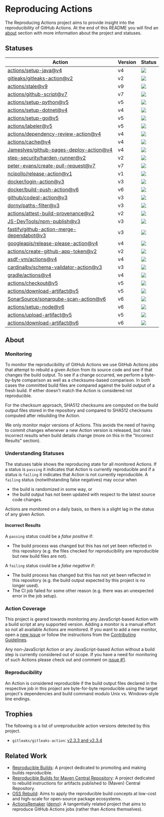 <!-- SPDX-License-Identifier: CC-BY-4.0 -->

# Reproducing Actions

The Reproducing Actions project aims to provide insight into the reproducibility
of GitHub Actions. At the end of this README you will find an [about] section
with more information about the project and statuses.

[about]: #about

## Statuses

| Action | Version | Status |
| ------ | ------- | ------ |
| [actions/setup-java@v4] | v4 | [![][actions/setup-java-v4-badge]][actions/setup-java-v4-url] |
| [gitleaks/gitleaks-action@v2] | v2 | [![][gitleaks/gitleaks-action-v2-badge]][gitleaks/gitleaks-action-v2-url] |
| [actions/stale@v9] | v9 | [![][actions/stale-v9-badge]][actions/stale-v9-url] |
| [actions/github-script@v7] | v7 | [![][actions/github-script-v7-badge]][actions/github-script-v7-url] |
| [actions/setup-python@v5] | v5 | [![][actions/setup-python-v5-badge]][actions/setup-python-v5-url] |
| [actions/setup-dotnet@v4] | v4 | [![][actions/setup-dotnet-v4-badge]][actions/setup-dotnet-v4-url] |
| [actions/setup-go@v5] | v5 | [![][actions/setup-go-v5-badge]][actions/setup-go-v5-url] |
| [actions/labeler@v5] | v5 | [![][actions/labeler-v5-badge]][actions/labeler-v5-url] |
| [actions/dependency-review-action@v4] | v4 | [![][actions/dependency-review-action-v4-badge]][actions/dependency-review-action-v4-url] |
| [actions/cache@v4] | v4 | [![][actions/cache-v4-badge]][actions/cache-v4-url] |
| [JamesIves/github-pages-deploy-action@v4] | v4 | [![][JamesIves/github-pages-deploy-action-v4-badge]][JamesIves/github-pages-deploy-action-v4-url] |
| [step-security/harden-runner@v2] | v2 | [![][step-security/harden-runner-v2-badge]][step-security/harden-runner-v2-url] |
| [peter-evans/create-pull-request@v7] | v7 | [![][peter-evans/create-pull-request-v7-badge]][peter-evans/create-pull-request-v7-url] |
| [ncipollo/release-action@v1] | v1 | [![][ncipollo/release-action-v1-badge]][ncipollo/release-action-v1-url] |
| [docker/login-action@v3] | v3 | [![][docker/login-action-v3-badge]][docker/login-action-v3-url] |
| [docker/build-push-action@v6] | v6 | [![][docker/build-push-action-v6-badge]][docker/build-push-action-v6-url] |
| [github/codeql-action@v3] | v3 | [![][github/codeql-action-v3-badge]][github/codeql-action-v3-url] |
| [dorny/paths-filter@v3] | v3 | [![][dorny/paths-filter-v3-badge]][dorny/paths-filter-v3-url] |
| [actions/attest-build-provenance@v2] | v2 | [![][actions/attest-build-provenance-v2-badge]][actions/attest-build-provenance-v2-url] |
| [JS-DevTools/npm-publish@v3] | v3 | [![][JS-DevTools/npm-publish-v3-badge]][JS-DevTools/npm-publish-v3-url] |
| [fastify/github-action-merge-dependabot@v3] | v3 | [![][fastify/github-action-merge-dependabot-v3-badge]][fastify/github-action-merge-dependabot-v3-url] |
| [googleapis/release-please-action@v4] | v4 | [![][googleapis/release-please-action-v4-badge]][googleapis/release-please-action-v4-url] |
| [actions/create-github-app-token@v2] | v2 | [![][actions/create-github-app-token-v2-badge]][actions/create-github-app-token-v2-url] |
| [asdf-vm/actions@v4] | v4 | [![][asdf-vm/actions-v4-badge]][asdf-vm/actions-v4-url] |
| [cardinalby/schema-validator-action@v3] | v3 | [![][cardinalby/schema-validator-action-v3-badge]][cardinalby/schema-validator-action-v3-url] |
| [gradle/actions@v4] | v4 | [![][gradle/actions-v4-badge]][gradle/actions-v4-url] |
| [actions/checkout@v5] | v5 | [![][actions/checkout-v5-badge]][actions/checkout-v5-url] |
| [actions/download-artifact@v5] | v5 | [![][actions/download-artifact-v5-badge]][actions/download-artifact-v5-url] |
| [SonarSource/sonarqube-scan-action@v6] | v6 | [![][SonarSource/sonarqube-scan-action-v6-badge]][SonarSource/sonarqube-scan-action-v6-url] |
| [actions/setup-node@v6] | v6 | [![][actions/setup-node-v6-badge]][actions/setup-node-v6-url] |
| [actions/upload-artifact@v5] | v5 | [![][actions/upload-artifact-v5-badge]][actions/upload-artifact-v5-url] |
| [actions/download-artifact@v6] | v6 | [![][actions/download-artifact-v6-badge]][actions/download-artifact-v6-url] |
<!-- INSERT ROW -->
[actions/download-artifact@v6]: https://github.com/actions/download-artifact/tree/v6
[actions/download-artifact-v6-badge]: https://github.com/ericcornelissen/reproducing-actions/actions/workflows/actions-download-artifact-v6.yml/badge.svg?event=schedule
[actions/download-artifact-v6-url]: https://github.com/ericcornelissen/reproducing-actions/actions/workflows/actions-download-artifact-v6.yml
[actions/upload-artifact@v5]: https://github.com/actions/upload-artifact/tree/v5
[actions/upload-artifact-v5-badge]: https://github.com/ericcornelissen/reproducing-actions/actions/workflows/actions-upload-artifact-v5.yml/badge.svg?event=schedule
[actions/upload-artifact-v5-url]: https://github.com/ericcornelissen/reproducing-actions/actions/workflows/actions-upload-artifact-v5.yml
[actions/setup-node@v6]: https://github.com/actions/setup-node/tree/v6
[actions/setup-node-v6-badge]: https://github.com/ericcornelissen/reproducing-actions/actions/workflows/actions-setup-node-v6.yml/badge.svg?event=schedule
[actions/setup-node-v6-url]: https://github.com/ericcornelissen/reproducing-actions/actions/workflows/actions-setup-node-v6.yml
[SonarSource/sonarqube-scan-action@v6]: https://github.com/SonarSource/sonarqube-scan-action/tree/v6
[SonarSource/sonarqube-scan-action-v6-badge]: https://github.com/ericcornelissen/reproducing-actions/actions/workflows/sonarsource-sonarqube-scan-action-v6.yml/badge.svg?event=schedule
[SonarSource/sonarqube-scan-action-v6-url]: https://github.com/ericcornelissen/reproducing-actions/actions/workflows/sonarsource-sonarqube-scan-action-v6.yml
[actions/download-artifact@v5]: https://github.com/actions/download-artifact/tree/v5
[actions/download-artifact-v5-badge]: https://github.com/ericcornelissen/reproducing-actions/actions/workflows/actions-download-artifact-v5.yml/badge.svg?event=schedule
[actions/download-artifact-v5-url]: https://github.com/ericcornelissen/reproducing-actions/actions/workflows/actions-download-artifact-v5.yml
[actions/checkout@v5]: https://github.com/actions/checkout/tree/v5
[actions/checkout-v5-badge]: https://github.com/ericcornelissen/reproducing-actions/actions/workflows/actions-checkout-v5.yml/badge.svg?event=schedule
[actions/checkout-v5-url]: https://github.com/ericcornelissen/reproducing-actions/actions/workflows/actions-checkout-v5.yml
[gradle/actions@v4]: https://github.com/gradle/actions/tree/v4
[gradle/actions-v4-badge]: https://github.com/ericcornelissen/reproducing-actions/actions/workflows/gradle-actions-v4.yml/badge.svg?event=schedule
[gradle/actions-v4-url]: https://github.com/ericcornelissen/reproducing-actions/actions/workflows/gradle-actions-v4.yml
[cardinalby/schema-validator-action@v3]: https://github.com/cardinalby/schema-validator-action/tree/v3
[cardinalby/schema-validator-action-v3-badge]: https://github.com/ericcornelissen/reproducing-actions/actions/workflows/cardinalby-schema-validator-action-v3.yml/badge.svg?event=schedule
[cardinalby/schema-validator-action-v3-url]: https://github.com/ericcornelissen/reproducing-actions/actions/workflows/cardinalby-schema-validator-action-v3.yml
[asdf-vm/actions@v4]: https://github.com/asdf-vm/actions/tree/v4
[asdf-vm/actions-v4-badge]: https://github.com/ericcornelissen/reproducing-actions/actions/workflows/asdf-vm-actions-v4.yml/badge.svg?event=schedule
[asdf-vm/actions-v4-url]: https://github.com/ericcornelissen/reproducing-actions/actions/workflows/asdf-vm-actions-v4.yml
[actions/create-github-app-token@v2]: https://github.com/actions/create-github-app-token/tree/v2
[actions/create-github-app-token-v2-badge]: https://github.com/ericcornelissen/reproducing-actions/actions/workflows/actions-create-github-app-token-v2.yml/badge.svg?event=schedule
[actions/create-github-app-token-v2-url]: https://github.com/ericcornelissen/reproducing-actions/actions/workflows/actions-create-github-app-token-v2.yml
[googleapis/release-please-action@v4]: https://github.com/googleapis/release-please-action/tree/v4
[googleapis/release-please-action-v4-badge]: https://github.com/ericcornelissen/reproducing-actions/actions/workflows/googleapis-release-please-action-v4.yml/badge.svg?event=schedule
[googleapis/release-please-action-v4-url]: https://github.com/ericcornelissen/reproducing-actions/actions/workflows/googleapis-release-please-action-v4.yml
[fastify/github-action-merge-dependabot@v3]: https://github.com/fastify/github-action-merge-dependabot/tree/v3
[fastify/github-action-merge-dependabot-v3-badge]: https://github.com/ericcornelissen/reproducing-actions/actions/workflows/fastify-github-action-merge-dependabot-v3.yml/badge.svg?event=schedule
[fastify/github-action-merge-dependabot-v3-url]: https://github.com/ericcornelissen/reproducing-actions/actions/workflows/fastify-github-action-merge-dependabot-v3.yml
[JS-DevTools/npm-publish@v3]: https://github.com/JS-DevTools/npm-publish/tree/v3
[JS-DevTools/npm-publish-v3-badge]: https://github.com/ericcornelissen/reproducing-actions/actions/workflows/js-devtools-npm-publish-v3.yml/badge.svg?event=schedule
[JS-DevTools/npm-publish-v3-url]: https://github.com/ericcornelissen/reproducing-actions/actions/workflows/js-devtools-npm-publish-v3.yml
[actions/attest-build-provenance@v2]: https://github.com/actions/attest-build-provenance/tree/v2
[actions/attest-build-provenance-v2-badge]: https://github.com/ericcornelissen/reproducing-actions/actions/workflows/actions-attest-build-provenance-v2.yml/badge.svg?event=schedule
[actions/attest-build-provenance-v2-url]: https://github.com/ericcornelissen/reproducing-actions/actions/workflows/actions-attest-build-provenance-v2.yml
[dorny/paths-filter@v3]: https://github.com/dorny/paths-filter/tree/v3
[dorny/paths-filter-v3-badge]: https://github.com/ericcornelissen/reproducing-actions/actions/workflows/dorny-paths-filter-v3.yml/badge.svg?event=schedule
[dorny/paths-filter-v3-url]: https://github.com/ericcornelissen/reproducing-actions/actions/workflows/dorny-paths-filter-v3.yml
[github/codeql-action@v3]: https://github.com/github/codeql-action/tree/v3
[github/codeql-action-v3-badge]: https://github.com/ericcornelissen/reproducing-actions/actions/workflows/github-codeql-action-v3.yml/badge.svg?event=schedule
[github/codeql-action-v3-url]: https://github.com/ericcornelissen/reproducing-actions/actions/workflows/github-codeql-action-v3.yml
[docker/build-push-action@v6]: https://github.com/docker/build-push-action/tree/v6
[docker/build-push-action-v6-badge]: https://github.com/ericcornelissen/reproducing-actions/actions/workflows/docker-build-push-action-v6.yml/badge.svg?event=schedule
[docker/build-push-action-v6-url]: https://github.com/ericcornelissen/reproducing-actions/actions/workflows/docker-build-push-action-v6.yml
[docker/login-action@v3]: https://github.com/docker/login-action/tree/v3
[docker/login-action-v3-badge]: https://github.com/ericcornelissen/reproducing-actions/actions/workflows/docker-login-action-v3.yml/badge.svg?event=schedule
[docker/login-action-v3-url]: https://github.com/ericcornelissen/reproducing-actions/actions/workflows/docker-login-action-v3.yml
[ncipollo/release-action@v1]: https://github.com/ncipollo/release-action/tree/v1
[ncipollo/release-action-v1-badge]: https://github.com/ericcornelissen/reproducing-actions/actions/workflows/ncipollo-release-action-v1.yml/badge.svg?event=schedule
[ncipollo/release-action-v1-url]: https://github.com/ericcornelissen/reproducing-actions/actions/workflows/ncipollo-release-action-v1.yml
[peter-evans/create-pull-request@v7]: https://github.com/peter-evans/create-pull-request/tree/v7
[peter-evans/create-pull-request-v7-badge]: https://github.com/ericcornelissen/reproducing-actions/actions/workflows/peter-evans-create-pull-request-v7.yml/badge.svg?event=schedule
[peter-evans/create-pull-request-v7-url]: https://github.com/ericcornelissen/reproducing-actions/actions/workflows/peter-evans-create-pull-request-v7.yml
[step-security/harden-runner@v2]: https://github.com/step-security/harden-runner/tree/v2
[step-security/harden-runner-v2-badge]: https://github.com/ericcornelissen/reproducing-actions/actions/workflows/step-security-harden-runner-v2.yml/badge.svg?event=schedule
[step-security/harden-runner-v2-url]: https://github.com/ericcornelissen/reproducing-actions/actions/workflows/step-security-harden-runner-v2.yml
[JamesIves/github-pages-deploy-action@v4]: https://github.com/JamesIves/github-pages-deploy-action/tree/v4
[JamesIves/github-pages-deploy-action-v4-badge]: https://github.com/ericcornelissen/reproducing-actions/actions/workflows/jamesives-github-pages-deploy-action-v4.yml/badge.svg?event=schedule
[JamesIves/github-pages-deploy-action-v4-url]: https://github.com/ericcornelissen/reproducing-actions/actions/workflows/jamesives-github-pages-deploy-action-v4.yml
[actions/cache@v4]: https://github.com/actions/cache/tree/v4
[actions/cache-v4-badge]: https://github.com/ericcornelissen/reproducing-actions/actions/workflows/actions-cache-v4.yml/badge.svg?event=schedule
[actions/cache-v4-url]: https://github.com/ericcornelissen/reproducing-actions/actions/workflows/actions-cache-v4.yml
[actions/dependency-review-action@v4]: https://github.com/actions/dependency-review-action/tree/v4
[actions/dependency-review-action-v4-badge]: https://github.com/ericcornelissen/reproducing-actions/actions/workflows/actions-dependency-review-action-v4.yml/badge.svg?event=schedule
[actions/dependency-review-action-v4-url]: https://github.com/ericcornelissen/reproducing-actions/actions/workflows/actions-dependency-review-action-v4.yml
[actions/labeler@v5]: https://github.com/actions/labeler/tree/v5
[actions/labeler-v5-badge]: https://github.com/ericcornelissen/reproducing-actions/actions/workflows/actions-labeler-v5.yml/badge.svg?event=schedule
[actions/labeler-v5-url]: https://github.com/ericcornelissen/reproducing-actions/actions/workflows/actions-labeler-v5.yml
[actions/setup-go@v5]: https://github.com/actions/setup-go/tree/v5
[actions/setup-go-v5-badge]: https://github.com/ericcornelissen/reproducing-actions/actions/workflows/actions-setup-go-v5.yml/badge.svg?event=schedule
[actions/setup-go-v5-url]: https://github.com/ericcornelissen/reproducing-actions/actions/workflows/actions-setup-go-v5.yml
[actions/setup-dotnet@v4]: https://github.com/actions/setup-dotnet/tree/v4
[actions/setup-dotnet-v4-badge]: https://github.com/ericcornelissen/reproducing-actions/actions/workflows/actions-setup-dotnet-v4.yml/badge.svg?event=schedule
[actions/setup-dotnet-v4-url]: https://github.com/ericcornelissen/reproducing-actions/actions/workflows/actions-setup-dotnet-v4.yml
[actions/setup-python@v5]: https://github.com/actions/setup-python/tree/v5
[actions/setup-python-v5-badge]: https://github.com/ericcornelissen/reproducing-actions/actions/workflows/actions-setup-python-v5.yml/badge.svg?event=schedule
[actions/setup-python-v5-url]: https://github.com/ericcornelissen/reproducing-actions/actions/workflows/actions-setup-python-v5.yml
[actions/github-script@v7]: https://github.com/actions/github-script/tree/v7
[actions/github-script-v7-badge]: https://github.com/ericcornelissen/reproducing-actions/actions/workflows/actions-github-script-v7.yml/badge.svg?event=schedule
[actions/github-script-v7-url]: https://github.com/ericcornelissen/reproducing-actions/actions/workflows/actions-github-script-v7.yml
[actions/stale@v9]: https://github.com/actions/stale/tree/v9
[actions/stale-v9-badge]: https://github.com/ericcornelissen/reproducing-actions/actions/workflows/actions-stale-v9.yml/badge.svg?event=schedule
[actions/stale-v9-url]: https://github.com/ericcornelissen/reproducing-actions/actions/workflows/actions-stale-v9.yml
[gitleaks/gitleaks-action@v2]: https://github.com/gitleaks/gitleaks-action/tree/v2
[gitleaks/gitleaks-action-v2-badge]: https://github.com/ericcornelissen/reproducing-actions/actions/workflows/gitleaks-gitleaks-action-v2.yml/badge.svg?event=schedule
[gitleaks/gitleaks-action-v2-url]: https://github.com/ericcornelissen/reproducing-actions/actions/workflows/gitleaks-gitleaks-action-v2.yml
[actions/setup-java@v4]: https://github.com/actions/setup-java/tree/v4
[actions/setup-java-v4-badge]: https://github.com/ericcornelissen/reproducing-actions/actions/workflows/actions-setup-java-v4.yml/badge.svg?event=schedule
[actions/setup-java-v4-url]: https://github.com/ericcornelissen/reproducing-actions/actions/workflows/actions-setup-java-v4.yml

## About

### Monitoring

To monitor the reproducibility of GitHub Actions we use GitHub Actions jobs that
attempt to rebuild a given Action from its source code and see if that changes
the build output. To see if a change occurred, we perform a byte-by-byte
comparison as well as a checksums-based comparison. In both cases the committed
build files are compared against the build output of a fresh build. If either
doesn't match the Action is considered not reproducible.

For the checksum approach, SHA512 checksums are computed on the build output
files stored in the repository and compared to SHA512 checksums computed after
rebuilding the Action.

We only monitor major versions of Actions. This avoids the need of having to
commit changes whenever a new Action version is released, but risks incorrect
results when build details change (more on this in the "Incorrect Results"
section).

### Understanding Statuses

The statuses table shows the reproducing state for all monitored Actions. If a
status is `passing` it indicates that Action is currently reproducible and if a
status is `failing` it indicates that Action is not currently reproducible. A
`failing` status (notwithstanding false negatives) may occur when

- the build is randomized in some way, or
- the build output has not been updated with respect to the latest source code
  changes.

Actions are monitored on a daily basis, so there is a slight lag in the status
of any given Action.

#### Incorrect Results

A `passing` status could be a *false positive* if:

- The build process was changed but this has not yet been reflected in this
  repository (e.g. the files checked for reproducibility are reproducible but
  new build files are not).

A `failing` status could be a *false negative* if:

- The build process has changed but this has not yet been reflected in this
  repository (e.g. the build output expected by this project is no longer used).
- The CI job failed for some other reason (e.g. there was an unexpected error in
  the job setup).

### Action Coverage

This project is geared towards monitoring any JavaScript-based Action with a
build script at any supported version. Adding a monitor is a manual effort so
not all available Actions are monitored. If you want to add a new monitor, open
a [new issue] or follow the instructions from the [Contributing Guidelines].

Any non-JavaScript Action or any JavaScript-based Action without a build step is
currently considered out of scope. If you have a need for monitoring of such
Actions please check out and comment on [issue #1].

[contributing guidelines]: ./CONTRIBUTING.md
[new issue]: https://github.com/ericcornelissen/reproducing-actions/issues/new
[issue #1]: https://github.com/ericcornelissen/reproducing-actions/issues/1

### Reproducibility

An Action is considered reproducible if the build output files declared in the
respective job in this project are byte-for-byte reproducible using the target
project's dependencies and build command modulo Unix vs. Windows-style line
endings.

## Trophies

The following is a list of unreproducible action versions detected by this
project.

- `gitleaks/gitleaks-action`: [v2.3.3 and v2.3.4](https://github.com/gitleaks/gitleaks-action/issues/137#issuecomment-1937801212)

## Related Work

- [Reproducible Builds]: A project dedicated to promoting and making builds
  reproducible.
- [Reproducible Builds for Maven Central Repository]: A project dedicated to
  rebuild instructions for artifacts published to (Maven) Central Repository.
- [OSS Rebuild]: Aims to apply the reproducible build concepts at low-cost and
  high-scale for open-source package ecosystems.
- [ActionsRemaker] ([demo][actionsremaker demo]): A tangentially related project
  that aims to reproduce GitHub Actions jobs (rather than Actions themselves).

[reproducible builds]: https://reproducible-builds.org/
[reproducible builds for maven central repository]: https://github.com/jvm-repo-rebuild/reproducible-central
[oss rebuild]: https://github.com/google/oss-rebuild
[actionsremaker demo]: https://www.youtube.com/watch?v=flblSqoxeAk
[actionsremaker]: http://cdn.zhuhaonan.com/files/icse-23-actionsremaker.pdf
